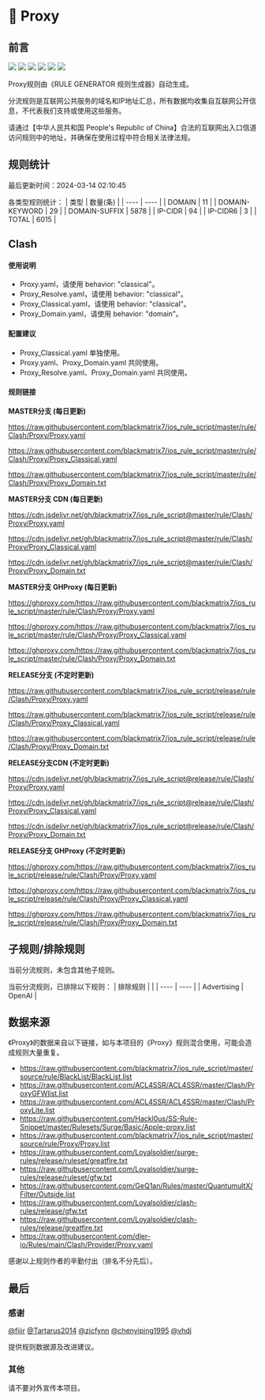 # 🧸 Proxy

## 前言

![](https://shields.io/badge/-移除重复规则-ff69b4) ![](https://shields.io/badge/-DOMAIN与DOMAIN--SUFFIX合并-green) ![](https://shields.io/badge/-DOMAIN--SUFFIX间合并-critical) ![](https://shields.io/badge/-DOMAIN与DOMAIN--KEYWORD合并-9cf) ![](https://shields.io/badge/-DOMAIN--SUFFIX与DOMAIN--KEYWORD合并-blue) ![](https://shields.io/badge/-IP--CIDR(6)合并-blueviolet) 

Proxy规则由《RULE GENERATOR 规则生成器》自动生成。

分流规则是互联网公共服务的域名和IP地址汇总，所有数据均收集自互联网公开信息，不代表我们支持或使用这些服务。

请通过【中华人民共和国 People's Republic of China】合法的互联网出入口信道访问规则中的地址，并确保在使用过程中符合相关法律法规。

## 规则统计

最后更新时间：2024-03-14 02:10:45

各类型规则统计：
| 类型 | 数量(条)  | 
| ---- | ----  |
| DOMAIN | 11  | 
| DOMAIN-KEYWORD | 29  | 
| DOMAIN-SUFFIX | 5878  | 
| IP-CIDR | 94  | 
| IP-CIDR6 | 3  | 
| TOTAL | 6015  | 


## Clash 

#### 使用说明
- Proxy.yaml，请使用 behavior: "classical"。
- Proxy_Resolve.yaml，请使用 behavior: "classical"。
- Proxy_Classical.yaml，请使用 behavior: "classical"。
- Proxy_Domain.yaml，请使用 behavior: "domain"。

#### 配置建议
- Proxy_Classical.yaml 单独使用。
- Proxy.yaml、Proxy_Domain.yaml 共同使用。
- Proxy_Resolve.yaml、Proxy_Domain.yaml 共同使用。

#### 规则链接
**MASTER分支 (每日更新)**

https://raw.githubusercontent.com/blackmatrix7/ios_rule_script/master/rule/Clash/Proxy/Proxy.yaml

https://raw.githubusercontent.com/blackmatrix7/ios_rule_script/master/rule/Clash/Proxy/Proxy_Classical.yaml

https://raw.githubusercontent.com/blackmatrix7/ios_rule_script/master/rule/Clash/Proxy/Proxy_Domain.txt

**MASTER分支 CDN (每日更新)**

https://cdn.jsdelivr.net/gh/blackmatrix7/ios_rule_script@master/rule/Clash/Proxy/Proxy.yaml

https://cdn.jsdelivr.net/gh/blackmatrix7/ios_rule_script@master/rule/Clash/Proxy/Proxy_Classical.yaml

https://cdn.jsdelivr.net/gh/blackmatrix7/ios_rule_script@master/rule/Clash/Proxy/Proxy_Domain.txt

**MASTER分支 GHProxy (每日更新)**

https://ghproxy.com/https://raw.githubusercontent.com/blackmatrix7/ios_rule_script/master/rule/Clash/Proxy/Proxy.yaml

https://ghproxy.com/https://raw.githubusercontent.com/blackmatrix7/ios_rule_script/master/rule/Clash/Proxy/Proxy_Classical.yaml

https://ghproxy.com/https://raw.githubusercontent.com/blackmatrix7/ios_rule_script/master/rule/Clash/Proxy/Proxy_Domain.txt

**RELEASE分支 (不定时更新)**

https://raw.githubusercontent.com/blackmatrix7/ios_rule_script/release/rule/Clash/Proxy/Proxy.yaml

https://raw.githubusercontent.com/blackmatrix7/ios_rule_script/release/rule/Clash/Proxy/Proxy_Classical.yaml

https://raw.githubusercontent.com/blackmatrix7/ios_rule_script/release/rule/Clash/Proxy/Proxy_Domain.txt

**RELEASE分支CDN (不定时更新)**

https://cdn.jsdelivr.net/gh/blackmatrix7/ios_rule_script@release/rule/Clash/Proxy/Proxy.yaml

https://cdn.jsdelivr.net/gh/blackmatrix7/ios_rule_script@release/rule/Clash/Proxy/Proxy_Classical.yaml

https://cdn.jsdelivr.net/gh/blackmatrix7/ios_rule_script@release/rule/Clash/Proxy/Proxy_Domain.txt

**RELEASE分支 GHProxy (不定时更新)**

https://ghproxy.com/https://raw.githubusercontent.com/blackmatrix7/ios_rule_script/release/rule/Clash/Proxy/Proxy.yaml

https://ghproxy.com/https://raw.githubusercontent.com/blackmatrix7/ios_rule_script/release/rule/Clash/Proxy/Proxy_Classical.yaml

https://ghproxy.com/https://raw.githubusercontent.com/blackmatrix7/ios_rule_script/release/rule/Clash/Proxy/Proxy_Domain.txt

## 子规则/排除规则


当前分流规则，未包含其他子规则。

当前分流规则，已排除以下规则：
| 排除规则  |  | 
| ---- | ----  |
| Advertising | OpenAI  | 

## 数据来源

《Proxy》的数据来自以下链接，如与本项目的《Proxy》规则混合使用，可能会造成规则大量重复。

- https://raw.githubusercontent.com/blackmatrix7/ios_rule_script/master/source/rule/BlackList/BlackList.list
- https://raw.githubusercontent.com/ACL4SSR/ACL4SSR/master/Clash/ProxyGFWlist.list
- https://raw.githubusercontent.com/ACL4SSR/ACL4SSR/master/Clash/ProxyLite.list
- https://raw.githubusercontent.com/Hackl0us/SS-Rule-Snippet/master/Rulesets/Surge/Basic/Apple-proxy.list
- https://raw.githubusercontent.com/blackmatrix7/ios_rule_script/master/source/rule/Proxy/Proxy.list
- https://raw.githubusercontent.com/Loyalsoldier/surge-rules/release/ruleset/greatfire.txt
- https://raw.githubusercontent.com/Loyalsoldier/surge-rules/release/ruleset/gfw.txt
- https://raw.githubusercontent.com/GeQ1an/Rules/master/QuantumultX/Filter/Outside.list
- https://raw.githubusercontent.com/Loyalsoldier/clash-rules/release/gfw.txt
- https://raw.githubusercontent.com/Loyalsoldier/clash-rules/release/greatfire.txt
- https://raw.githubusercontent.com/dler-io/Rules/main/Clash/Provider/Proxy.yaml


感谢以上规则作者的辛勤付出（排名不分先后）。

## 最后

### 感谢

[@fiiir](https://github.com/fiiir) [@Tartarus2014](https://github.com/Tartarus2014) [@zjcfynn](https://github.com/zjcfynn) [@chenyiping1995](https://github.com/chenyiping1995) [@vhdj](https://github.com/vhdj)

提供规则数据源及改进建议。

### 其他

请不要对外宣传本项目。